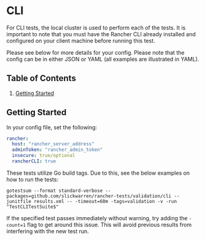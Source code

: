 # CLI

For CLI tests, the local cluster is used to perform each of the tests. It is important to note that you must have the Rancher CLI already installed and configured on your client machine before running this test.

Please see below for more details for your config. Please note that the config can be in either JSON or YAML (all examples are illustrated in YAML).

## Table of Contents
1. [Getting Started](#Getting-Started)

## Getting Started
In your config file, set the following:
```yaml
rancher:
  host: "rancher_server_address"
  adminToken: "rancher_admin_token"
  insecure: true/optional
  rancherCLI: true
```

These tests utilize Go build tags. Due to this, see the below examples on how to run the tests:

`gotestsum --format standard-verbose --packages=github.com/slickwarren/rancher-tests/validation/cli --junitfile results.xml -- -timeout=60m -tags=validation -v -run "TestCLITestSuite$"`

If the specified test passes immediately without warning, try adding the `-count=1` flag to get around this issue. This will avoid previous results from interfering with the new test run.